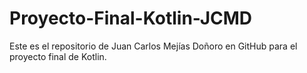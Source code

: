 # Proyecto-Final-Kotlin-JCMD
Este es el repositorio de Juan Carlos Mejías Doñoro en GitHub para el proyecto final de Kotlin.
